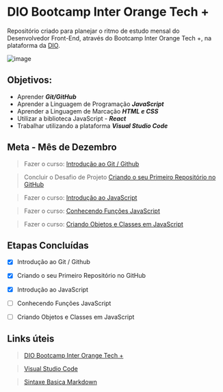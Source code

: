 # DIO Bootcamp Inter Orange Tech +
Repositório criado para planejar o ritmo de estudo mensal do Desenvolvedor Front-End, através do Bootcamp Inter Orange Tech +, na plataforma da [DIO](https://web.dio.me/home).

![image](https://camo.githubusercontent.com/eaf0e3541e875c6d955b663326917f102c5258655c79e6d78590b3459c3412fd/68747470733a2f2f6865726d65732e6469676974616c696e6e6f766174696f6e2e6f6e652f747261636b732f35393431373931342d633463652d346266382d623830322d6631633139383561303766612e706e67)



## Objetivos:
- Aprender ***Git/GitHub***
- Aprender a Linguagem de Programação ***JavaScript***
- Aprender a Linguagem de Marcação ***HTML e CSS***
- Utilizar a biblioteca JavaScript - ***React***
- Trabalhar utilizando a plataforma ***Visual Studio Code***

## Meta - Mês de Dezembro
> Fazer o curso: [Introdução ao Git / Github](https://web.dio.me/course/introducao-ao-git-e-ao-github/learning/75b9fe49-6ed4-4480-83a7-7e37fc356aa9?back=/track/orange-tech&tab=undefined&moduleId=undefined)

> Concluir o Desafio de Projeto [Criando o seu Primeiro Repositório no GitHub](https://web.dio.me/project/criando-seu-primeiro-repositorio-no-github-para-compartilhar-seu-progresso/learning/a6e285fa-b9a0-4bc2-8353-7b729dabcf0c?back=/track/orange-tech&tab=undefined&moduleId=undefined)

> Fazer o curso: [Introdução ao JavaScript](https://web.dio.me/course/primeiros-passos-com-javascript/learning/f699d9a3-0b44-461f-9839-602945ea6579?back=/track/orange-tech&tab=undefined&moduleId=undefined)

> Fazer o curso: [Conhecendo Funções JavaScript](https://web.dio.me/course/conhecendo-funcoes-javascript/learning/85b3ec82-438b-4a29-974a-c4af7e12d9d0?back=/track/orange-tech&tab=undefined&moduleId=undefined)

> Fazer o curso: [Criando Objetos e Classes em JavaScript](https://web.dio.me/course/criando-objetos-e-classes-em-javascript/learning/0048b76e-1d27-406a-9d29-fc808c2d9bae?back=/track/orange-tech&tab=undefined&moduleId=undefined)

## Etapas Concluídas
- [x] Introdução ao Git / Github

- [x] Criando o seu Primeiro Repositório no GitHub

- [x] Introdução ao JavaScript

- [ ] Conhecendo Funções JavaScript

- [ ] Criando Objetos e Classes em JavaScript

 ## Links úteis
>[DIO Bootcamp Inter Orange Tech +](https://web.dio.me/track/81278323-8916-401b-8446-03118eaff280)

>[Visual Studio Code](https://code.visualstudio.com/)

>[Sintaxe Basica Markdown](https://www.markdownguide.org/basic-syntax/)